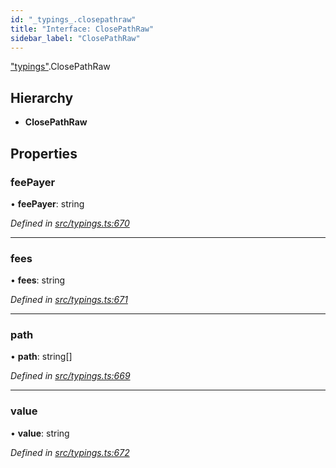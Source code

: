 ```yaml
---
id: "_typings_.closepathraw"
title: "Interface: ClosePathRaw"
sidebar_label: "ClosePathRaw"
---
```


["typings"](../modules/_typings_.md).ClosePathRaw

## Hierarchy

* **ClosePathRaw**

## Properties

### feePayer

•  **feePayer**: string

*Defined in [src/typings.ts:670](https://github.com/trustlines-protocol/clientlib/blob/8b30ce1/src/typings.ts#L670)*

___

### fees

•  **fees**: string

*Defined in [src/typings.ts:671](https://github.com/trustlines-protocol/clientlib/blob/8b30ce1/src/typings.ts#L671)*

___

### path

•  **path**: string[]

*Defined in [src/typings.ts:669](https://github.com/trustlines-protocol/clientlib/blob/8b30ce1/src/typings.ts#L669)*

___

### value

•  **value**: string

*Defined in [src/typings.ts:672](https://github.com/trustlines-protocol/clientlib/blob/8b30ce1/src/typings.ts#L672)*

